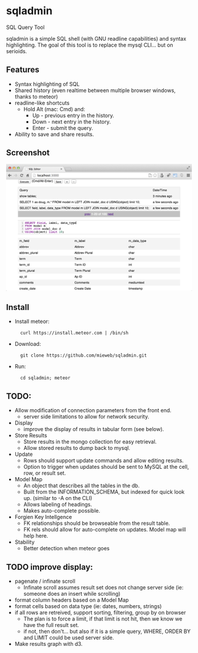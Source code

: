 sqladmin
========
SQL Query Tool

sqladmin is a simple SQL shell (with GNU readline capabilities) and syntax highlighting. The goal of this tool is to replace the mysql CLI... but on serioids. 

Features
--------
* Syntax highlighting of SQL
* Shared history (even realtime between multiple browser windows, thanks to meteor)
* readline-like shortcuts
  * Hold Alt (mac: Cmd) and:
    * Up - previous entry in the history.
    * Down - next entry in the history.
    * Enter - submit the query.
* Ability to save and share results.

Screenshot
----------
![Screenshot](/img/screenshot.png "Sample Screenshot")

Install
-------
* Install meteor: 
    
        curl https://install.meteor.com | /bin/sh
    
* Download: 

        git clone https://github.com/mieweb/sqladmin.git

* Run:

        cd sqladmin; meteor

TODO:
-----
* Allow modification of connection parameters from the front end.
  * server side limitations to allow for network security. 
* Display
  * improve the display of results in tabular form (see below).
* Store Results
  * Store results in the mongo collection for easy retrieval.
  * Allow stored results to dump back to mysql.
* Update
  * Rows should support update commands and allow editing results.
  * Option to trigger when updates should be sent to MySQL at the cell, row, or result set.
* Model Map
  * An object that describes all the tables in the db.
  * Built from the INFORMATION_SCHEMA, but indexed for quick look up. (similar to -A on the CLI)
  * Allows labeling of headings.
  * Makes auto-complete possible.
* Forgien Key Intellgence
  * FK relationships should be browseable from the result table.
  * FK rels should allow for auto-complete on updates.  Model map will help here.
* Stability
  * Better detection when meteor goes
 
TODO improve display:
---------------------
* pagenate / infinate scroll
  * Infinate scroll assumes result set does not change server side (ie: someone does an insert while scrolling)
* format column headers based on a Model Map
* format cells based on data type (ie: dates, numbers, strings)
* if all rows are retreived, support sorting, filtering, group by on browser
  * The plan is to force a limit, if that limit is not hit, then we know we have the full result set.
  * if not, then don't... but also if it is a simple query, WHERE, ORDER BY and LIMIT could be used server side. 
* Make results graph with d3.

